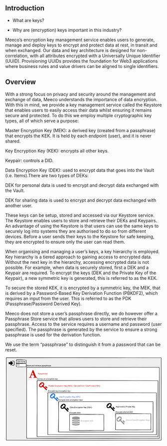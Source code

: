 ## Introduction

* What are keys?

* Why are (encryption) keys important in this industry?

Meeco’s encryption key management service enables users to generate, manage and deploy keys to encrypt and protect data at rest, in transit and when exchanged. Our data and key architecture is designed for non-correlation, with all attributes encrypted with a Universally Unique Identifier (UUID). Provisioning UUIDs provides the foundation for Web3 applications where business rules and value drivers can be aligned to single identifiers.

## Overview ##

With a strong focus on privacy and security around the management and exchange of data, Meeco understands the importance of data encryption. With this in mind, we provide a key management service called the Keystore that enables users to easily access their data whilst ensuring it remains secure and protected. To do this we employ multiple cryptographic key types, all of which serve a purpose:

Master Encryption Key (MEK): a derived key (created from a passphrase) that encrypts the KEK. It is held by each endpoint (user), and it is never shared.

Key Encryption Key (KEK): encrypts all other keys.

Keypair: controls a DID.

Data Encryption Key (DEK): used to encrypt data that goes into the Vault (i.e. Items).There are two types of DEKs:​

DEK for personal data is used to encrypt and decrypt data exchanged with the Vault.​

DEK for sharing data is used to encrypt and decrypt data exchanged with another user.

These keys can be setup, stored and accessed via our Keystore service. The Keystore enables users to store and retrieve their DEKs and Keypairs. An advantage of using the Keystore is that users can use the same keys to securely log into systems they are authorised to do so from different devices. Before a user sends their keys to the Keystore for safe keeping, they are encrypted to ensure only the user can read them.

When organising and managing a user’s keys, a key hierarchy is employed. Key hierarchy is a tiered approach to gaining access to encrypted data. Without the next key in the hierarchy, accessing encrypted data is not possible. For example, when data is securely stored, first a DEK and a Keypair are required. To encrypt the keys (DEK and the Private Key of the Keypair), a new symmetric key is generated, this is referred to as the KEK.

To secure the stored KEK, it is encrypted by a symmetric key, the MEK, that is derived by a Password-Based Key Derivation Function (PBKDF2), which requires an input from the user. This is referred to as the PDK (Passphrase/Password Derived Key).

Meeco does not store a user’s passphrase directly, we do however offer a Passphrase Store service that allows users to store and retrieve their passphrase. Access to the service requires a username and password (user specified). The passphrase is generated by the service to ensure a strong passphrase is used for the derivation function.



We use the term “passphrase” to distinguish it from a password that can be reset.

![Hierarchy keys](../.gitbook/assets/keys.png) 

